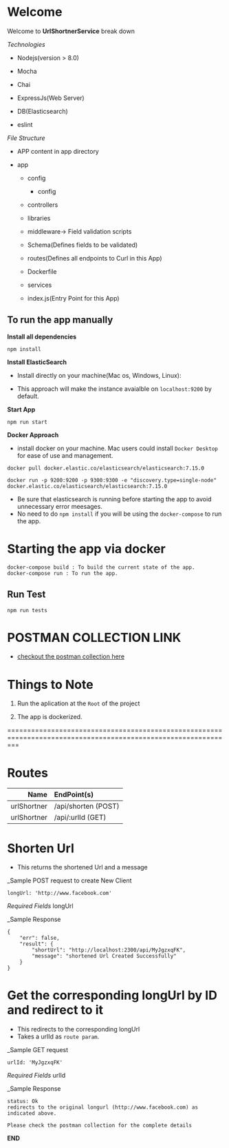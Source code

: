 # Welcome

Welcome to __UrlShortnerService__ break down

*Technologies*

- Nodejs(version > 8.0)

- Mocha

- Chai

- ExpressJs(Web Server)

- DB(Elasticsearch)

- eslint

*File Structure*

- APP content in app directory

* app

    * config

        * config

    * controllers

    * libraries

    * middleware-> Field validation scripts
    
    * Schema(Defines fields to be validated)

    * routes(Defines all endpoints to Curl in this App)

    * Dockerfile

    * services

    - index.js(Entry Point for this App)

## To run the app manually

**Install all dependencies**

```
npm install
```

**Install ElasticSearch**
* Install directly on your machine(Mac os, Windows, Linux):
 - This approach will make the instance avaialble on `localhost:9200` by default.


**Start App**

```
npm run start
```

**Docker Approach**

- install docker on your machine. Mac users could install `Docker Desktop` for ease of use and management.

```
docker pull docker.elastic.co/elasticsearch/elasticsearch:7.15.0

docker run -p 9200:9200 -p 9300:9300 -e "discovery.type=single-node" docker.elastic.co/elasticsearch/elasticsearch:7.15.0

```
* Be sure that elasticsearch is running before starting the app to avoid unnecessary error meesages.
* No need to do `npm install` if you will be using the `docker-compose` to run the app.

# Starting the app via docker
```
docker-compose build : To build the current state of the app.
docker-compose run : To run the app.
```


## Run Test

```
npm run tests
```

# POSTMAN COLLECTION LINK
  + [checkout the postman collection here](https://www.getpostman.com/collections/fcd16f499e0541b6432c)

# Things to Note

1. Run the aplication at the `Root` of the project

2. The app is dockerized.

===============================================================================================================
# Routes
Name        | EndPoint(s)                       
---------:  | :--------------------------------                    
urlShortner | /api/shorten (POST)             
urlShortner | /api/:urlId  (GET)


# Shorten Url

- This returns the shortened Url and a message

_Sample POST request to create New Client

~~~~
longUrl: 'http://www.facebook.com'
~~~~

*Required Fields*
longUrl

_Sample Response
~~~~
{
    "err": false,
    "result": {
        "shortUrl": "http://localhost:2300/api/MyJgzxqFK",
        "message": "shortened Url Created Successfully"
    }
}
~~~~

# Get the corresponding longUrl by ID and redirect to it
- This redirects to the corresponding longUrl
- Takes a urlId as `route param`.

_Sample GET request 

~~~~
urlId: 'MyJgzxqFK'
~~~~

*Required Fields*
urlId

_Sample Response
~~~~
status: Ok
redirects to the original longurl (http://www.facebook.com) as indicated above.
~~~~

`Please check the postman collection for the complete details`

**END**
